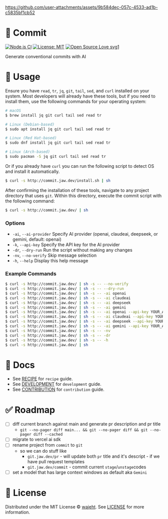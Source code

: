 https://github.com/user-attachments/assets/9b584dec-057c-4533-ad1b-c5835bf1cb52

# 🤖 Commit

[![Node.js CI](https://github.com/wajeht/commit/actions/workflows/ci.yml/badge.svg?branch=node)](https://github.com/wajeht/commit/actions/workflows/ci.yml) [![License: MIT](https://img.shields.io/badge/License-MIT-blue.svg)](https://github.com/wajeht/commit/blob/main/LICENSE) [![Open Source Love svg1](https://badges.frapsoft.com/os/v1/open-source.svg?v=103)](https://github.com/wajeht/commit)

Generate conventional commits with AI

# 📖 Usage

Ensure you have `read`, `tr`, `jq`, `git`, `tail`, `sed`, and `curl` installed on your system. Most developers will already have these tools, but if you need to install them, use the following commands for your operating system:

```bash
# macOS
$ brew install jq git curl tail sed read tr

# Linux (Debian-based)
$ sudo apt install jq git curl tail sed read tr

# Linux (Red Hat-based)
$ sudo dnf install jq git curl tail sed read tr

# Linux (Arch-based)
$ sudo pacman -S jq git curl tail sed read tr
```

Or if you already have `curl` you can run the following script to detect OS and install it automatically.

```bash
$ curl -s http://commit.jaw.dev/install.sh | sh
```

After confirming the installation of these tools, navigate to any project directory that uses `git`. Within this directory, execute the commit script with the following command:

```bash
$ curl -s http://commit.jaw.dev/ | sh
```

### Options

- `-ai`, `--ai-provider` Specify AI provider (openai, claudeai, deepseek, or gemini, default: openai)
- `-k`, `--api-key` Specify the API key for the AI provider
- `-dr`, `--dry-run` Run the script without making any changes
- `-nv`, `--no-verify` Skip message selection
- `-h`, `--help` Display this help message

### Example Commands

```bash
$ curl -s http://commit.jaw.dev/ | sh -s -- --no-verify
$ curl -s http://commit.jaw.dev/ | sh -s -- --dry-run
$ curl -s http://commit.jaw.dev/ | sh -s -- -ai openai
$ curl -s http://commit.jaw.dev/ | sh -s -- -ai claudeai
$ curl -s http://commit.jaw.dev/ | sh -s -- -ai deepseek
$ curl -s http://commit.jaw.dev/ | sh -s -- -ai gemini
$ curl -s http://commit.jaw.dev/ | sh -s -- -ai openai --api-key YOUR_API_KEY
$ curl -s http://commit.jaw.dev/ | sh -s -- -ai claudeai --api-key YOUR_API_KEY
$ curl -s http://commit.jaw.dev/ | sh -s -- -ai deepseek --api-key YOUR_API_KEY
$ curl -s http://commit.jaw.dev/ | sh -s -- -ai gemini --api-key YOUR_API_KEY
$ curl -s http://commit.jaw.dev/ | sh -s -- -nv
$ curl -s http://commit.jaw.dev/ | sh -s -- -dr
$ curl -s http://commit.jaw.dev/ | sh -s -- -h
$ curl -s http://commit.jaw.dev/ | sh
```

# 📑 Docs

- See [RECIPE](./docs/recipe.md) for `recipe` guide.
- See [DEVELOPMENT](./docs/development.md) for `development` guide.
- See [CONTRIBUTION](./docs/contribution.md) for `contribution` guide.

# ✅ Roadmap

- [ ] diff current branch against main and generate pr description and pr title
  - `git --no-pager diff main... && git --no-pager diff && git --no-pager diff --cached`
- [ ] migrate to vercel ai sdk
- [ ] rename project from `commit` to `git`
  - so we can do stuff like
    - `git.jaw.dev/pr` - will update both `pr` title and it's descript - if we have pull request templates
    - `git.jaw.dev/commit` - commit current `stage`/`unstage`codes
- [ ] set a model that has large context windows as default aka `Gemini`

# 📜 License

Distributed under the MIT License © [wajeht](https://github.com/wajeht). See [LICENSE](./LICENSE) for more information.
